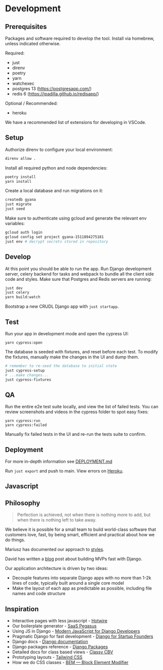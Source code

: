 # Development

## Prerequisites

Packages and software required to develop the tool. Install via homebrew, unless indicated otherwise.

Required:

- just
- direnv
- poetry
- yarn
- watchexec
- postgres 13 (https://postgresapp.com/)
- redis 6 (https://jpadilla.github.io/redisapp/)

Optional / Recommended:

- heroku

We have a recommended list of extensions for developing in VSCode.

## Setup

Authorize direnv to configure your local environment:

```bash
direnv allow .
```

Install all required python and node dependencies:

```bash
poetry install
yarn install
```

Create a local database and run migrations on it:

```bash
createdb gyana
just migrate
just seed
```

Make sure to authenticate using gcloud and generate the relevant env variables:

```bash
gcloud auth login
gcloud config set project gyana-1511894275181
just env # decrypt secrets stored in repository
```

## Develop

At this point you should be able to run the app. Run Django development server,
celery backend for tasks and webpack to bundle all the client side code and styles.
Make sure that Postgres and Redis servers are running:

```bash
just dev
just celery
yarn build:watch
```

Bootstrap a new CRUDL Django app with `just startapp`.

## Test

Run your app in development mode and open the cypress UI:

```
yarn cypress:open
```

The database is seeded with fixtures, and reset before each test. To modify the
fixtures, manually make the changes in the UI and dump them.

```bash
# remember to re-seed the database to initial state
just cypress-setup
# ...make changes...
just cypress-fixtures
```

## QA

Run the entire e2e test suite locally, and view the list of failed tests. You can
review screenshots and videos in the cypress folder to spot easy fixes:

```
yarn cypress:run
yarn cypress:failed
```

Manually fix failed tests in the UI and re-run the tests suite to confirm.

## Deployment

For more in-depth information see [DEPLOYMENT.md](DEPLOYMENT.md)

Run `just export` and push to main. View errors on
[Heroku](https://dashboard.heroku.com/apps/gyana-mvp).

## Javascript

## Philosophy

> Perfection is achieved, not when there is nothing more to add, but when there is nothing left to take away.

We believe it is possible for a small team to build world-class software
that customers love, fast, by being smart, efficient and practical about how
we do things.

Mariusz has documented our approach to [styles](assets/styles/STYLES.md).

David has written a [blog](https://davidkell.substack.com/p/davids-opinionated-guide-for-building)
post about building MVPs fast with Django.

Our application architecture is driven by two ideas:

- Decouple features into separate Django apps with no more than 1-2k lines of code,
  typically built around a single core model
- Make the layout of each app as predictable as possible, including file names
  and code structure

## Inspiration

- Interactive pages with less javascript - [Hotwire](https://hotwire.dev/)
- Our boilerplate generator - [SaaS Pegasus](https://www.saaspegasus.com/)
- Using JS in Django - [Modern JavaScript for Django Developers](https://www.saaspegasus.com/guides/modern-javascript-for-django-developers/)
- Pragmatic Django for fast development - [Django for Startup Founders](https://alexkrupp.typepad.com/sensemaking/2021/06/django-for-startup-founders-a-better-software-architecture-for-saas-startups-and-consumer-apps.html)
- Django docs - [Django documentation](https://docs.djangoproject.com/en/3.2/)
- Django packages reference - [Django Packages](https://djangopackages.org/)
- Detailed docs for class based views - [Classy CBV](https://ccbv.co.uk/)
- Prototyping layouts - [Tailwind CSS](https://tailwindcss.com/)
- How we do CSS classes - [BEM — Block Element Modifier](http://getbem.com/)
